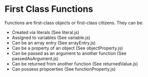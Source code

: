 # First Class Functions

Functions are first-class objects or first-class citizens.  They can be:

- Created via literals (See literal.js)
- Assigned to variables (See variable.js)
- Can be an array entry (See arrayEntry.js)
- Can be a property of an object (See objectProperty.js)
- Can be passed as an argument to another function (See passedAsArgument.js)
- Can be returned from another function (See returnedValue.js)
- Can possess propoerties (See functionProperty.js)






